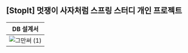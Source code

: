 ## [StopIt] 멋쟁이 사자처럼 스프링 스터디 개인 프로젝트

|DB 설계서|
|------|
|![그만써 (1)](https://user-images.githubusercontent.com/102134838/199228941-ae14bbe7-7f8a-49e7-84b2-9b5133f4578e.png)|
